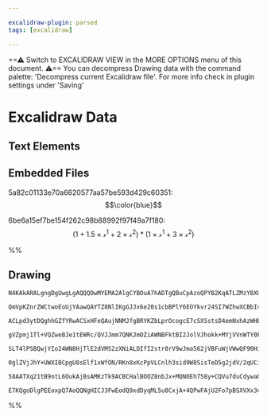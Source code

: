 ```yaml
---

excalidraw-plugin: parsed
tags: [excalidraw]

---
```

==⚠  Switch to EXCALIDRAW VIEW in the MORE OPTIONS menu of this document. ⚠== You can decompress Drawing data with the command palette: 'Decompress current Excalidraw file'. For more info check in plugin settings under 'Saving'


# Excalidraw Data
## Text Elements
## Embedded Files
5a82c01133e70a6620577aa57be593d429c60351: $$\color{blue}$$

6be6a15ef7be154f262c98b88992f97f49a7f180: $$\mathcal{(1 + 1.5 \times x^1 + 2 \times x^2) * (1 \times x^1 + 3 \times x^2)}$$

%%
## Drawing
```compressed-json
N4KAkARALgngDgUwgLgAQQQDwMYEMA2AlgCYBOuA7hADTgQBuCpAzoQPYB2KqATLZMzYBXUtiRoIACyhQ4zZAHoFAc0JRJQgEYA6bGwC2CgF7N6hbEcK4OCtptbErHALRY8RMpWdx8Q1TdIEfARcZgRmBShcZQUebQA2bQB2GjoghH0EDihmbgBtcDBQMBKIEm4IADEAWQAhTEqkjgAWVJLIWEQKwn1opH5SzG5nZoHIGG4ABjGIChJ1bgAOGckE

QmVpKZnrZWCtwoEoUjYAawQAYTZ8NlIKgGJJx6e20s1cbBPlY6EOYkvr24SI7WZhwXCBbIvSAAM0I+HwAGVYHsJJJ3hpAlCIMwjqcEAB1eaSbgARhmOOOZyRMBR6EEHix3w2HHCuTQZIOEDYYOwagm7MeM2+vxZzDZqA4Qnh5IQCGI3AAnDxFgBmDntBhMVicbgqmaMFjsDgAOU4YiWSRV8QVi0mSQArDMhHBiLgoHLSZblYt4jwkkkeArHZzCMw

ACLpd3ytDQghhGZfYRwACSxHFeQAujNNMJfgBRYKZbLprOcogcE7cSXSstsD4emNxhAzWHBVMVe24RY8bCTEkklUqhBJSa4eK+yb2/24XBTzQIe0KlXEZqB7DxSYq+0krHMdziVAFdpgdXtEkHUsawi/LAVMdY6HkTLttDV/DkqJQITiiCIX7X5QsWwY44CrKV8EKABfAZilKcoJHxGB6AVAArTAjEAmZOgPMpemUfpOSGNBnHtZVtCDFV/R9RZm

gVZpmj1Tl+VQZweBJe1tEWRc/QVJJmm7QNKJmOZiAWNBFktBI2JolVJhokk+MYjVVnWTY0FI5ISS4xdaPiZp7QkoNtg4XYD2mTkKTxf4bnuJ5nmzd5PmFP4rhsoFyA4UFwSyKAHzhRFkRwtFsAxAiNUss5CVE4l2Q/SkEGpWlsSucohWEZlWVJGZuXePlSUFTlnNFcU3xlBtUCSVVKv1LUjW4VdzI1A1tRNM0DxJHgVUWJctynJ0XTdcqFJVb1xy

SLT4lPSBQwjYIo24WN8HjTlE2dVMS2zXNiALDIfI2str0rV9wJma562jVBFuWjVWwQF90Hied4lwdiEGhJJ53Y5poR4X1sBtTRFm6pVoV46FaNwJJoS0yZd33fIDhPMYTwvGZr2IW8JEhh8nzui7Sosz9vwqP9HBMoCQLA+EoPAS8IFwOA4CRQbuFg6BVkyCoiA2XyBgYQgEAoWpHNW35rMBdA7mhaWZZeCBsBECEoGTd19CReLxfuEkEG17W5YV

0glZVjJhY+UWXIBCpgU8sElf1xWfON/RKn8xKcPpVLCnlh3sid9W8SisTeD5g2jdV/2qUCioPflEOfeV1WACV0skYqsq90PHdVgB5Hk8oFRrIEz33VcqTgoEqXB9DhZjg1KYuE4yMvsgRQgjAPHhC+9w2s4yAAVLAoAAQW5rgJGCaFeYz+O/aiUhh8NtgKFWXB8ZO6ee5LjI81+IfF+XkILvp/f7c3xv9D344KD7+AcOcuW92OeEAA1uHiISvcfq

58AATXq21tB9ntL6OukAjBsAMKzTk9ACBCHalBOOZ8nbJx+MQNOEh758y+CQVu7duCdywaQHB7pQLqUISQaobAMY71wJoYIF0rrNi9tgi2blUCwUgLUK4R9SDKDeAACjYkkagvAFIiKESIyY2h7QAEosSJwQMoKU4IKi8IEZ1aYvBZLiO0agKRsiIAII3krCOCBc5QCNCVdepRHxVwQAom8RDyZoA4RgDgtD6HcCOHAmY2AiCkNQN4phGp3GczQE

E7KQgoDlgPEEoxpQ7AoQQNgHICJ3FwEodQ9xdDyqML5u8CxjA+4QPwFAjU2Fo7pBSXVXx34oAGBvl0Y6NYNRnTOAwpsp1QjD2qUUkpVMIIlEguAaCdBbrimAMMyCQA==
```
%%